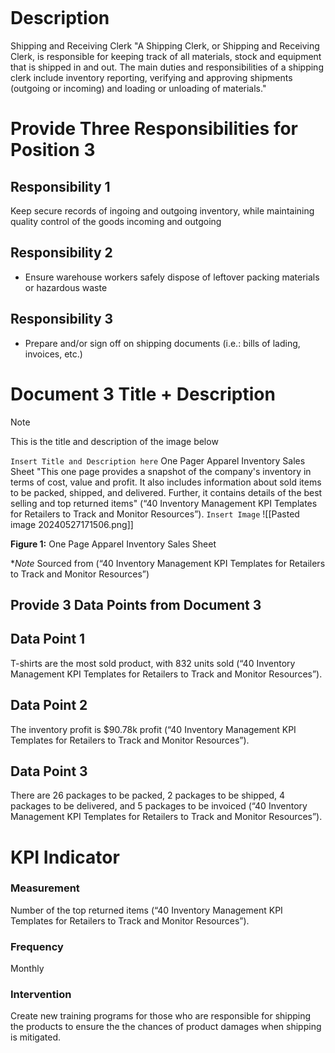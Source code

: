 ```table-of-contents
```
# Description
Shipping and Receiving Clerk
"A Shipping Clerk, or Shipping and Receiving Clerk, is responsible for keeping track of all materials, stock and equipment that is shipped in and out. The main duties and responsibilities of a shipping clerk include inventory reporting, verifying and approving shipments (outgoing or incoming) and loading or unloading of materials."

# Provide Three Responsibilities for Position 3
## Responsibility 1
Keep secure records of ingoing and outgoing inventory, while maintaining quality control of the goods incoming and outgoing
## Responsibility 2
- Ensure warehouse workers safely dispose of leftover packing materials or hazardous waste
## Responsibility 3
- Prepare and/or sign off on shipping documents (i.e.: bills of lading, invoices, etc.)
# Document 3 Title + Description
>[!Note]
>This is the title and description of the image below

`Insert Title and Description here`
One Pager Apparel Inventory Sales Sheet
"This one page provides a snapshot of the company's inventory in terms of cost, value and profit. It also includes information about sold items to be packed, shipped, and delivered. Further, it contains details of the best selling and top returned items" (“40 Inventory Management KPI Templates for Retailers to Track and Monitor Resources”). 
`Insert Image`
![[Pasted image 20240527171506.png]]

**Figure 1:** One Page Apparel Inventory Sales Sheet

**Note* Sourced from (“40 Inventory Management KPI Templates for Retailers to Track and Monitor Resources”)


## Provide 3 Data Points from Document 3
## Data Point 1
T-shirts are the most sold product, with 832 units sold (“40 Inventory Management KPI Templates for Retailers to Track and Monitor Resources”).

## Data Point 2
The inventory profit is $90.78k profit  (“40 Inventory Management KPI Templates for Retailers to Track and Monitor Resources”).

## Data Point 3
There are 26 packages to be packed, 2 packages to be shipped, 4 packages to be delivered, and 5 packages to be invoiced (“40 Inventory Management KPI Templates for Retailers to Track and Monitor Resources”).

# KPI Indicator 
### Measurement
Number of the top returned items (“40 Inventory Management KPI Templates for Retailers to Track and Monitor Resources”).
### Frequency
Monthly
### Intervention
Create new training programs for those who are responsible for shipping the products to ensure the the chances of product damages when shipping is mitigated. 
